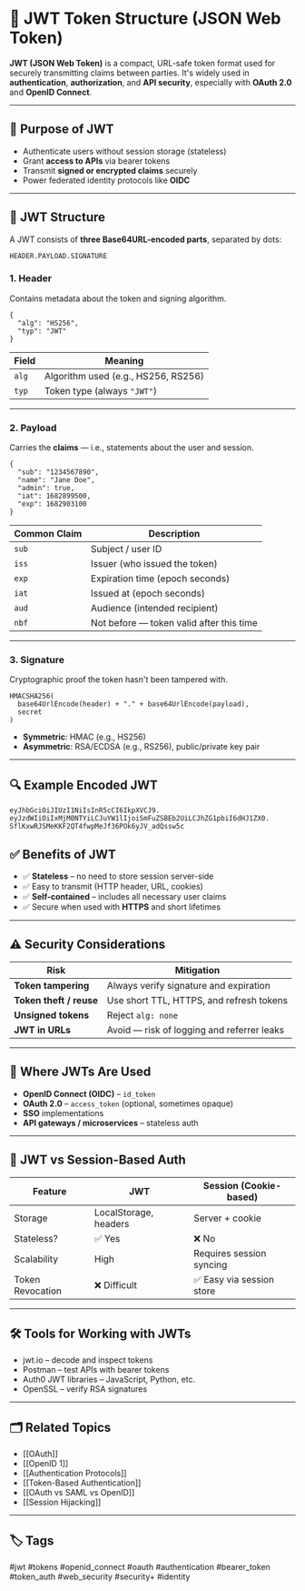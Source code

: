 # 🔐 JWT Token Structure (JSON Web Token)

**JWT (JSON Web Token)** is a compact, URL-safe token format used for securely transmitting claims between parties. It's widely used in **authentication**, **authorization**, and **API security**, especially with **OAuth 2.0** and **OpenID Connect**.

---

## 🎯 Purpose of JWT

- Authenticate users without session storage (stateless)
- Grant **access to APIs** via bearer tokens
- Transmit **signed or encrypted claims** securely
- Power federated identity protocols like **OIDC**

---

## 🧩 JWT Structure

A JWT consists of **three Base64URL-encoded parts**, separated by dots:

```plaintext
HEADER.PAYLOAD.SIGNATURE
```

### 1. **Header**

Contains metadata about the token and signing algorithm.
```
{
  "alg": "HS256",
  "typ": "JWT"
}
```

|Field|Meaning|
|---|---|
|`alg`|Algorithm used (e.g., HS256, RS256)|
|`typ`|Token type (always `"JWT"`)|

---

### 2. **Payload**

Carries the **claims** — i.e., statements about the user and session.
```
{
  "sub": "1234567890",
  "name": "Jane Doe",
  "admin": true,
  "iat": 1682899500,
  "exp": 1682903100
}
```

|Common Claim|Description|
|---|---|
|`sub`|Subject / user ID|
|`iss`|Issuer (who issued the token)|
|`exp`|Expiration time (epoch seconds)|
|`iat`|Issued at (epoch seconds)|
|`aud`|Audience (intended recipient)|
|`nbf`|Not before — token valid after this time|

---

### 3. **Signature**

Cryptographic proof the token hasn't been tampered with.
```
HMACSHA256(
  base64UrlEncode(header) + "." + base64UrlEncode(payload),
  secret
)
```

- **Symmetric**: HMAC (e.g., HS256)
- **Asymmetric**: RSA/ECDSA (e.g., RS256), public/private key pair

---

## 🔍 Example Encoded JWT
```
eyJhbGciOiJIUzI1NiIsInR5cCI6IkpXVCJ9.
eyJzdWIiOiIxMjM0NTYiLCJuYW1lIjoiSmFuZSBEb2UiLCJhZG1pbiI6dHJ1ZX0.
SflKxwRJSMeKKF2QT4fwpMeJf36POk6yJV_adQssw5c
```

## ✅ Benefits of JWT

- ✅ **Stateless** – no need to store session server-side
- ✅ Easy to transmit (HTTP header, URL, cookies)
- ✅ **Self-contained** – includes all necessary user claims
- ✅ Secure when used with **HTTPS** and short lifetimes

---

## ⚠️ Security Considerations

|Risk|Mitigation|
|---|---|
|**Token tampering**|Always verify signature and expiration|
|**Token theft / reuse**|Use short TTL, HTTPS, and refresh tokens|
|**Unsigned tokens**|Reject `alg: none`|
|**JWT in URLs**|Avoid — risk of logging and referrer leaks|

---

## 🔐 Where JWTs Are Used

- **OpenID Connect (OIDC)** – `id_token`
- **OAuth 2.0** – `access_token` (optional, sometimes opaque)
- **SSO** implementations
- **API gateways / microservices** – stateless auth

---

## 🧪 JWT vs Session-Based Auth

|Feature|JWT|Session (Cookie-based)|
|---|---|---|
|Storage|LocalStorage, headers|Server + cookie|
|Stateless?|✅ Yes|❌ No|
|Scalability|High|Requires session syncing|
|Token Revocation|❌ Difficult|✅ Easy via session store|

---

## 🛠 Tools for Working with JWTs

- jwt.io – decode and inspect tokens
- Postman – test APIs with bearer tokens
- Auth0 JWT libraries – JavaScript, Python, etc.
- OpenSSL – verify RSA signatures

---

## 🗂 Related Topics

- [[OAuth]]
- [[OpenID 1]]
- [[Authentication Protocols]]
- [[Token-Based Authentication]]
- [[OAuth vs SAML vs OpenID]]
- [[Session Hijacking]]

---

## 🏷 Tags

#jwt #tokens #openid_connect #oauth #authentication #bearer_token #token_auth #web_security #security+ #identity